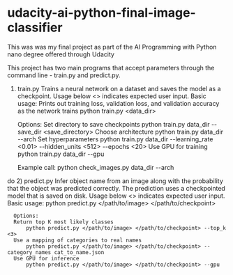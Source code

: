# udacity-ai-python-final-image-classifier
This was was my final project as part of the AI Programming with Python nano degree offered through Udacity

This project has two main programs that accept parameters through the command line - train.py and predict.py.

1) train.py
Trains a neural network on a dataset and saves the model as a checkpoint.
Usage below <> indicates expected user input.
      Basic usage:
      Prints out training loss, validation loss, and validation accuracy as the network trains
          python train.py <data_dir>
          
      Options:
      Set directory to save checkpoints
          python train.py data_dir --save_dir <save_directory>
      Choose architecture
          python train.py data_dir --arch <vgg>
      Set hyperparameters
          python train.py data_dir --learning_rate <0.01> --hidden_units <512> --epochs <20>
      Use GPU for training
          python train.py data_dir --gpu
             
   Example call:
    python check_images.py data_dir --arch <vgg>

do
2) predict.py
Infer object name from an image along with the probability that the object was predicted correctly.
The prediction uses a checkpointed model that is saved on disk.
Usage below <> indicates expected user input.
      Basic usage:
          python predict.py </path/to/image> </path/to/checkpoint>
          
      Options:
      Return top K most likely classes
          python predict.py </path/to/image> </path/to/checkpoint> --top_k <3>
      Use a mapping of categories to real names
          python predict.py </path/to/image> </path/to/checkpoint> --category_names cat_to_name.json
      Use GPU for inference
          python predict.py </path/to/image> </path/to/checkpoint> --gpu
             
